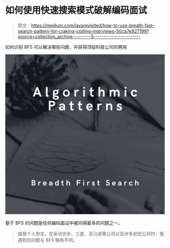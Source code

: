 # 如何使用快速搜索模式破解编码面试

> 原文：<https://medium.com/javarevisited/how-to-use-breath-fast-search-pattern-for-craking-coding-interviews-50ca7e827199?source=collection_archive---------5----------------------->

如何识别 BFS 可以解决哪些问题，并获得顶级科技公司的聘用

![](img/d3cdec06c9d981c200aa4f0c2795cd0a.png)

基于 BFS 的问题是任何编码面试中被问得最多的问题之一。

> 就我个人而言，在采访优步、三星、亚马逊等公司以及许多初创公司时，我遇到的问题与 BFS 略有不同。